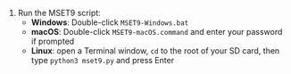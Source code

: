 1. Run the MSET9 script:
    + **Windows**: Double-click `MSET9-Windows.bat`
    + **macOS**: Double-click `MSET9-macOS.command` and enter your password if prompted
    + **Linux**: open a Terminal window, `cd` to the root of your SD card, then type `python3 mset9.py` and press Enter